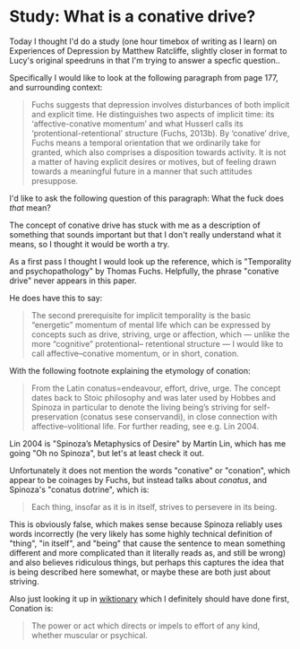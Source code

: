 # Study: What is a conative drive?

Today I thought I'd do a study (one hour timebox of writing as I learn) on Experiences of Depression by Matthew Ratcliffe, slightly closer in format to Lucy's original speedruns in that I'm trying to answer a specfic question..

Specifically I would like to look at the following paragraph from page 177, and surrounding context:

> Fuchs suggests that depression involves disturbances of both implicit and explicit time. He distinguishes two aspects of implicit time: its ‘affective-conative momentum’ and what Husserl calls its ‘protentional-retentional’ structure (Fuchs, 2013b). By ‘conative’ drive, Fuchs means a temporal orientation that we ordinarily take for granted, which also comprises a disposition towards activity. It is not a matter of having explicit desires or motives, but of feeling drawn towards a meaningful future in a manner that such attitudes presuppose.

I'd like to ask the following question of this paragraph: What the fuck does *that* mean?

The concept of conative drive has stuck with me as a description of something that sounds important but that I don't really understand what it means, so I thought it would be worth a try.

As a first pass I thought I would look up the reference, which is "Temporality and psychopathology" by Thomas Fuchs. Helpfully, the phrase "conative drive" never appears in this paper.

He does have this to say:

> The second prerequisite for implicit temporality is the basic “energetic”
> momentum of mental life which can be expressed by concepts such as drive,
> striving, urge or affection, which — unlike the more “cognitive” protentional–
> retentional structure — I would like to call affective–conative momentum, or in
> short, conation.

With the following footnote explaining the etymology of conation:

> From the Latin conatus=endeavour, effort, drive, urge. The concept dates back to Stoic philosophy and
was later used by Hobbes and Spinoza in particular to denote the living being’s striving for self-preservation
(conatus sese conservandi), in close connection with affective–volitional life. For further reading, see e.g. Lin 2004.

Lin 2004 is "Spinoza’s Metaphysics of Desire" by Martin Lin, which has me going "Oh no Spinoza", but let's at least check it out.

Unfortunately it does not mention the words "conative" or "conation", which appear to be coinages by Fuchs, but instead talks about *conatus*, and Spinoza's "conatus dotrine", which is:

> Each thing, insofar as it is in itself, strives to persevere in its being.

This is obviously false, which makes sense because Spinoza reliably uses words incorrectly (he very likely has some highly technical definition of "thing", "in itself", and "being" that cause the sentence to mean something different and more complicated than it literally reads as, and still be wrong) and also believes ridiculous things, but perhaps this captures the idea that is being described here somewhat, or maybe these are both just about striving.

Also just looking it up in [wiktionary](https://en.wiktionary.org/wiki/conation) which I definitely should have done first, Conation is:

> The power or act which directs or impels to effort of any kind, whether muscular or psychical.

